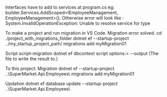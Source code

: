 Interfaces have to add to services at program.cs eg:
  builder.Services.AddScoped<IEmployeeManagement, EmployeeManagement>(); 
  Otherwise error will look like : System.InvalidOperationException: Unable to resolve service for type



To make a project and run migration in VS Code. Migration error solved.
  cd ./project_with_migrations_folder
  dotnet ef --startup-project ../my_startup_project_path/ migrations add myMigration01


Script
script-migration
  dotnet ef dbcontext script
    options:> --output <FILE> (The file to write the result to.)


To this project:
Migration
dotnet ef --startup-project ..\SuperMarket.Api.Employees\ migrations add myMigration01

Updation
dotnet ef database update --startup-project ..\SuperMarket.Api.Employees\